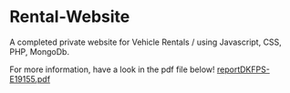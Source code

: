 # Rental-Website
A completed private website for Vehicle Rentals / using Javascript, CSS, PHP, MongoDb.

For more information, have a look in the pdf file below! 
[reportDKFPS-E19155.pdf](https://github.com/Dimitris155/Rental-Website/files/10508689/reportDKFPS-E19155.pdf)
